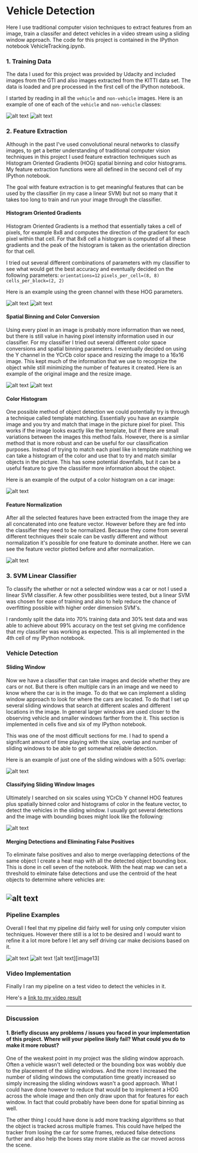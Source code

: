 # Vehicle Detection 

[//]: # (Image References)
[image1]: ./pipeline_images/not_car_example.jpg
[image2]: ./pipeline_images/car_example.jpg
[image3]: ./pipeline_images/example_hog.jpg
[image4]: ./pipeline_images/example_hog.jpg
[image5]: ./pipeline_images/example_spatial.jpg
[image6]: ./pipeline_images/histogram_image.jpg
[image7]: ./pipeline_images/normalization.jpg
[image8]: ./pipeline_images/sliding_window.jpg
[image9]: ./pipeline_images/detected_vehicle.jpg
[image10]: ./pipeline_images/heat_map.jpg
[image11]: ./pipeline_images/example_output1.jpg
[image12]: ./pipeline_images/example_output2.jpg
[video1]: ./project_video.mp4

Here I use traditional computer vision techniques to extract features from an image, train a classifer and detect vehicles in a video stream using a sliding window approach. The code for this project is contained in the IPython notebook VehicleTracking.ipynb.

### 1. Training Data

The data I used for this project was provided by Udacity and included images from the GTI and also images extracted from the KITTI data set. The data is loaded and pre processed in the first cell of the IPython notebook.

I started by reading in all the `vehicle` and `non-vehicle` images.  Here is an example of one of each of the `vehicle` and `non-vehicle` classes:

![alt text][image2] ![alt text][image1]
 

### 2. Feature Extraction

Although in the past I've used convolutional neural networks to classify images, to get a better understanding of traditional computer vision techniques in this project I used feature extraction techniques such as Histogram Oriented Gradients (HOG) spatial binning and color histograms. My feature extraction functions were all defined in the second cell of my IPython notebook.

The goal with feature extraction is to get meaningful features that can be used by the classifier (in my case a linear SVM) but not so many that it takes too long to train and run your image through the classifier. 

#### Histogram Oriented Gradients

Histogram Oriented Gradients is a method that essentially takes a cell of pixels, for example 8x8 and computes the direction of the gradient for each pixel within that cell. For that 8x8 cell a histogram is computed of all these gradients and the peak of the histogram is taken as the orientation direction for that cell.

I tried out several different combinations of parameters with my classifier to see what would get the best accuracy and eventually decided on the following parameters:
`orientations=12`
`pixels_per_cell=(8, 8)` 
`cells_per_block=(2, 2)`

Here is an example using the green channel with these HOG parameters.

![alt text][image2] ![alt text][image3]

#### Spatial Binning and Color Conversion

Using every pixel in an image is probably more information than we need, but there is still value in having pixel intensity information used in our classifier. For my classifier I tried out several different color space conversions and spatial binning parameters. I eventually decided on using the Y channel in the YCrCb color space and resizing the image to a 16x16 image. This kept much of the information that we use to recognize the object while still minimizing the number of features it created. Here is an example of the original image and the resize image. 

![alt text][image2] ![alt text][image5]


#### Color Histogram

One possible method of object detection we could potentially try is through a technique called template matching. Essentially you have an example image and you try and match that image in the picture pixel for pixel. This works if the image looks exactly like the template, but if there are small variations between the images this method fails. However, there is a simliar method that is more robust and can be useful for our classification purposes. Instead of trying to match each pixel like in template matching we can take a histogram of the color and use that to try and match similar objects in the picture. This has some potential downfalls, but it can be a useful feature to give the classiifer more information about the object. 

Here is an example of the output of a color histogram on a car image:

![alt text][image6]

#### Feature Normalization

After all the selected features have been extracted from the image they are all concatenated into one feature vector. However before they are fed into the classifier they need to be normalized. Because they come from several different techniques their scale can be vastly different and without normalization it's possible for one feature to dominate another. Here we can see the feature vector plotted before and after normalization. 

![alt text][image7]

### 3. SVM Linear Classifier

To classify the whether or not a selected window was a car or not I used a linear SVM classifier. A few other possibilities were tested, but a linear SVM was chosen for ease of training and also to help reduce the chance of overfitting possible with higher order dimension SVM's. 

I randomly split the data into 70% training data and 30% test data and was able to achieve about 99% accuracy on the test set giving me confidence that my classifier was working as expected. This is all implemented in the 4th cell of my IPython notebook.

### Vehicle Detection

#### Sliding Window
Now we have a classifier that can take images and decide whether they are cars or not. But there is often multiple cars in an image and we need to know where the car is in the image. To do that we can implement a sliding window approach to look for where the cars are located. To do that I set up several sliding windows that search at different scales and different locations in the image. In general larger windows are used closer to the observing vehicle and smaller windows farther from the it. This section is implemented in cells five and six of my IPython notebook.

This was one of the most difficult sections for me. I had to spend a signifcant amount of time playing with the size, overlap and number of sliding windows to be able to get somewhat reliable detection. 

Here is an example of just one of the sliding windows with a 50% overlap:


![alt text][image8]

#### Classifying Sliding Window Images

Ultimately I searched on six scales using YCrCb Y channel HOG features plus spatially binned color and histograms of color in the feature vector, to detect the vehicles in the sliding window. I usually got several detections and the image with bounding boxes might look like the following:

![alt text][image9]

#### Merging Detections and Eliminating False Positives

To eliminate false positives and also to merge overlapping detections of the same object I create a heat map with all the detected object bounding box. This is done in cell seven of the notebook. With the heat map we can set a threshold to elminate false detections and use the centroid of the heat objects to determine where vehicles are:

![alt text][image10]
---

### Pipeline Examples

Overall I feel that my pipeline did fairly well for using only computer vision techniques. However there still is a lot to be desired and I would want to refine it a lot more before I let any self driving car make decisions based on it. 

![alt text][image11]
![alt text][image12]
![alt text][image13]


### Video Implementation

Finally I ran my pipeline on a test video to detect the vehicles in it.

Here's a [link to my video result](./output_video.mp4)

---

### Discussion

#### 1. Briefly discuss any problems / issues you faced in your implementation of this project.  Where will your pipeline likely fail?  What could you do to make it more robust?

One of the weakest point in my project was the sliding window approach. Often a vehicle wasn't well detected or the bounding box was wobbly due to the placement of the sliding windows. And the more I increased the number of sliding windows the computation time greatly increased so simply increasing the sliding windows wasn't a good approach. What I could have done however to reduce that would be to implement a HOG across the whole image and then only draw upon that for features for each window. In fact that could probably have been done for spatial binning as well.

The other thing I could have done is add more tracking algorithms so that the object is tracked across multiple frames. This could have helped the tracker from losing the car for some frames, reduced false detections further and also help the boxes stay more stable as the car moved across the scene. 

